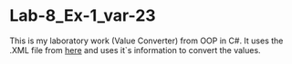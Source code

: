 # Lab-8_Ex-1_var-23
This is my laboratory work (Value Converter) from OOP in C#. 
It uses the .XML file from [here](https://bank.gov.ua/NBUStatService/v1/statdirectory/exchange/ "National Ukrainian Bank") and uses it`s information to convert the values.
